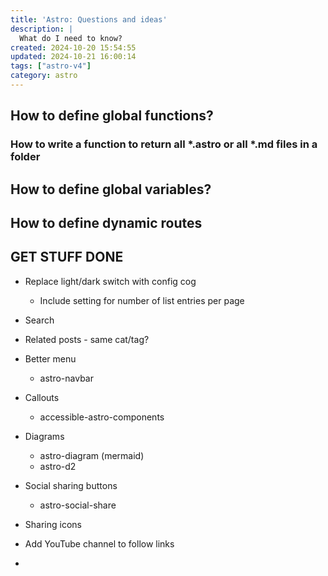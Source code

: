 ```yaml
---
title: 'Astro: Questions and ideas'
description: |
  What do I need to know?
created: 2024-10-20 15:54:55
updated: 2024-10-21 16:00:14
tags: ["astro-v4"]
category: astro
---
```


## How to define global functions?

### How to write a function to return all *.astro or all *.md files in a folder

## How to define global variables?

## How to define dynamic routes


## GET STUFF DONE

* Replace light/dark switch with config cog
  * Include setting for number of list entries per page

* Search
* Related posts - same cat/tag?

* Better menu
  * astro-navbar

* Callouts
  * accessible-astro-components

* Diagrams
  * astro-diagram (mermaid)
  * astro-d2

* Social sharing buttons
  * astro-social-share
* Sharing icons
* Add YouTube channel to follow links
* 
